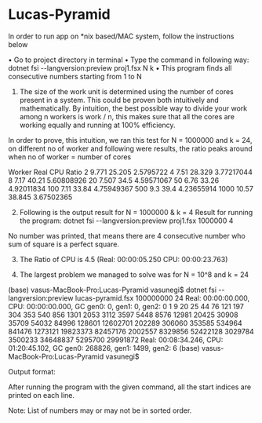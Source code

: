 # Lucas-Pyramid

In order to run app on *nix based/MAC system, follow the instructions below

•   Go to project directory in terminal
•   Type the command in following way: dotnet fsi --langversion:preview proj1.fsx N k
•    This program finds all consecutive numbers starting from 1 to N

1.  The size of the work unit is determined using the number of cores present in a system. This could be proven both intuitively and mathematically.
By intuition, the best possible way to divide your work among n workers is work / n, this makes sure that all the cores are working equally and running at 100% efficiency.

In order to prove, this intuition, we ran this test for N = 1000000 and k = 24, on different no of worker and following were results, the ratio peaks around when no of worker = number of cores

Worker  Real    CPU Ratio
2    9.771   25.205  2.5795722
4    7.51    28.329  3.77217044
8    7.17    40.21   5.60808926
20   7.507   34.5    4.59571067
50   6.76    33.26   4.92011834
100  7.11    33.84   4.75949367
500  9.3     39.4    4.23655914
1000 10.57   38.845  3.67502365



2.  Following is the output result for N = 1000000 & k = 4 Result for running the program: dotnet fsi --langversion:preview proj1.fsx 1000000 4

No number was printed, that means there are 4 consecutive number who sum of square is a perfect square.

3.  The Ratio of CPU is 4.5 (Real: 00:00:05.250 CPU: 00:00:23.763)

4.  The largest problem we managed to solve was for N = 10^8 and k = 24

(base) vasus-MacBook-Pro:Lucas-Pyramid vasunegi$  dotnet fsi --langversion:preview lucas-pyramid.fsx 100000000 24
Real: 00:00:00.000, CPU: 00:00:00.000, GC gen0: 0, gen1: 0, gen2: 0
1
9
20
25
44
76
121
197
304
353
540
856
1301
2053
3112
3597
5448
8576
12981
20425
30908
35709
54032
84996
128601
12602701
202289
306060
353585
534964
841476
1273121
19823373
82457176
2002557
8329856
52422128
3029784
3500233
34648837
5295700
29991872
Real: 00:08:34.246, CPU: 01:20:45.102, GC gen0: 268826, gen1: 1499, gen2: 6
(base) vasus-MacBook-Pro:Lucas-Pyramid vasunegi$

Output format:

After running the program with the given command, all the start indices are printed on each line.

Note: List of numbers may or may not be in sorted order.

